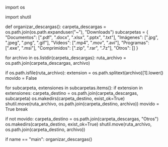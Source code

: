 import os

import shutil

def organizar_descargas(): carpeta_descargas = os.path.join(os.path.expanduser("~"), "Downloads") subcarpetas = { "Documentos": [".pdf", ".docx", ".xlsx", ".pptx", ".txt"], "Imágenes": [".jpg", ".jpeg", ".png", ".gif"], "Vídeos": [".mp4", ".mov", ".avi"], "Programas": [".exe", ".msi"], "Comprimidos": [".zip", ".rar", ".7z"], "Otros": [] }

for archivo in os.listdir(carpeta_descargas): ruta_archivo = os.path.join(carpeta_descargas, archivo)

if os.path.isfile(ruta_archivo): extension = os.path.splitext(archivo)[1].lower() movido = False

for subcarpeta, extensiones in subcarpetas.items(): if extension in extensiones: carpeta_destino = os.path.join(carpeta_descargas, subcarpeta) os.makedirs(carpeta_destino, exist_ok=True) shutil.move(ruta_archivo, os.path.join(carpeta_destino, archivo)) movido = True break

if not movido: carpeta_destino = os.path.join(carpeta_descargas, "Otros") os.makedirs(carpeta_destino, exist_ok=True) shutil.move(ruta_archivo, os.path.join(carpeta_destino, archivo))

if name == "main": organizar_descargas()
